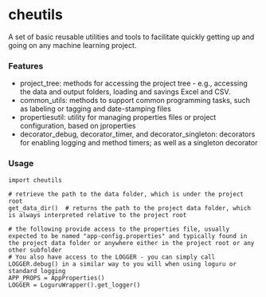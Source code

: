 # cheutils

A set of basic reusable utilities and tools to facilitate quickly getting up and going on any machine learning project.

### Features

- project_tree: methods for accessing the project tree - e.g., accessing the data and output folders, loading and savings Excel and CSV.
- common_utils: methods to support common programming tasks, such as labeling or tagging and date-stamping files
- propertiesutil: utility for managing properties files or project configuration, based on jproperties
- decorator_debug, decorator_timer, and decorator_singleton: decorators for enabling logging and method timers; as well as a singleton decorator

### Usage

```
import cheutils

# retrieve the path to the data folder, which is under the project root
get_data_dir()  # returns the path to the project data folder, which is always interpreted relative to the project root

# the following provide access to the properties file, usually expected to be named "app-config.properties" and typically found in the project data folder or anywhere either in the project root or any other subfolder
# You also have access to the LOGGER - you can simply call LOGGER.debug() in a similar way to you will when using loguru or standard logging
APP_PROPS = AppProperties()
LOGGER = LoguruWrapper().get_logger()

```
